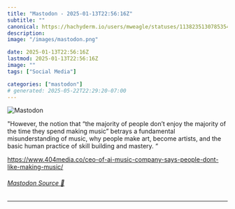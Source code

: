 ```yaml
---
title: "Mastodon - 2025-01-13T22:56:16Z"
subtitle: ""
canonical: https://hachyderm.io/users/mweagle/statuses/113823513078535407
description:
image: "/images/mastodon.png"

date: 2025-01-13T22:56:16Z
lastmod: 2025-01-13T22:56:16Z
image: ""
tags: ["Social Media"]

categories: ["mastodon"]
# generated: 2025-05-22T22:29:20-07:00
---
```

![Mastodon](/images/mastodon.png)

<p>&quot;However, the notion that “the majority of people don’t enjoy the majority of the time they spend making music” betrays a fundamental misunderstanding of music, why people make art, become artists, and the basic human practice of skill building and mastery. “</p><p><a href="https://www.404media.co/ceo-of-ai-music-company-says-people-dont-like-making-music/" target="_blank" rel="nofollow noopener noreferrer" translate="no"><span class="invisible">https://www.</span><span class="ellipsis">404media.co/ceo-of-ai-music-co</span><span class="invisible">mpany-says-people-dont-like-making-music/</span></a></p>


###### [Mastodon Source 🐘](https://hachyderm.io/@mweagle/113823513078535407)

___
